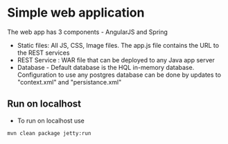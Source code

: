 # Simple web application

The web app has 3 components - AngularJS and Spring

* Static files: All JS, CSS, Image files. The app.js file contains the URL to the REST services 
* REST Service : WAR file that can be deployed to any Java app server
* Database - Default database is the HQL in-memory database. Configuration to use any postgres database can be done by updates to "context.xml" and "persistance.xml"


## Run on localhost


* To run on localhost use
```bash
mvn clean package jetty:run
```